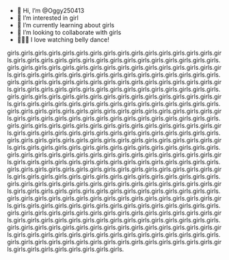 - 👋 Hi, I’m @Oggy250413
- 👀 I’m interested in girl
- 🌱 I’m currently learning about girls
- 💞️ I’m looking to collaborate with girls
- 💞️💞️💞️ I love watching belly dance!

girls.girls.girls.girls.girls.girls.girls.girls.girls.girls.girls.girls.girls.girls.girls.girls.girls.girls.girls.girls.girls.girls.girls.girls.girls.girls.girls.girls.girls.girls.girls.girls.girls.girls.girls.girls.girls.girls.girls.girls.girls.girls.girls.girls.girls.girls.girls.girls.girls.girls.girls.girls.girls.girls.girls.girls.girls.girls.girls.girls.girls.girls.girls.girls.girls.girls.girls.girls.girls.girls.girls.girls.girls.girls.girls.girls.girls.girls.girls.girls.girls.girls.girls.girls.girls.girls.girls.girls.girls.girls.girls.girls.girls.girls.girls.girls.girls.girls.girls.girls.girls.girls.girls.girls.girls.girls.girls.girls.girls.girls.girls.girls.girls.girls.girls.girls.girls.girls.girls.girls.girls.girls.girls.girls.girls.girls.girls.girls.girls.girls.girls.girls.girls.girls.girls.girls.girls.girls.girls.girls.girls.girls.girls.girls.girls.girls.girls.girls.girls.girls.girls.girls.girls.girls.girls.girls.girls.girls.girls.girls.girls.girls.girls.girls.girls.girls.girls.girls.girls.girls.girls.girls.girls.girls.girls.girls.girls.girls.girls.girls.girls.girls.girls.girls.girls.girls.girls.girls.girls.girls.girls.girls.girls.girls.girls.girls.girls.girls.girls.girls.girls.girls.girls.girls.girls.girls.girls.girls.girls.girls.girls.girls.girls.girls.girls.girls.girls.girls.girls.girls.girls.girls.girls.girls.girls.girls.girls.girls.girls.girls.girls.girls.girls.girls.girls.girls.girls.girls.girls.girls.girls.girls.girls.girls.girls.girls.girls.girls.girls.girls.girls.girls.girls.girls.girls.girls.girls.girls.girls.girls.girls.girls.girls.girls.girls.girls.girls.girls.girls.girls.girls.girls.girls.girls.girls.girls.girls.girls.girls.girls.girls.girls.girls.girls.girls.girls.girls.girls.girls.girls.girls.girls.girls.girls.girls.girls.girls.girls.girls.girls.girls.girls.girls.girls.girls.girls.girls.girls.girls.girls.girls.girls.girls.girls.girls.girls.girls.girls.girls.girls.girls.girls.girls.girls.girls.girls.girls.girls.girls.girls.girls.girls.girls.girls.girls.girls.girls.girls.girls.girls.girls.girls.girls.girls.girls.girls.girls.girls.girls.girls.girls.girls.girls.girls.girls.girls.girls.girls.girls.girls.girls.girls.girls.girls.girls.girls.girls.girls.girls.girls.girls.girls.girls.girls.girls.girls.girls.girls.girls.girls.girls.girls.girls.girls.girls.girls.girls.girls.girls.girls.girls.girls.girls.girls.girls.girls.girls.girls.girls.girls.girls.girls.girls.girls.girls.girls.girls.girls.girls.girls.girls.girls.girls.girls.girls.girls.girls.girls.girls.girls.girls.girls.girls.girls.girls.girls.girls.
<!---
Oggy250413/Oggy250413 is a ✨ special ✨ repository because its `README.md` (this file) appears on your GitHub girl.
You can click the Preview link to take a look at your changes.
--->
